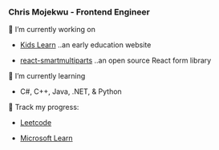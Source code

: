 ### Chris Mojekwu - Frontend Engineer

🔭 I’m currently working on

- [Kids Learn](https://kidslearn.fun/) ..an early education website

- [react-smartmultiparts](https://www.npmjs.com/package/react-smartmultiparts) ..an open source React form library




🌱 I’m currently learning 
- C#, C++, Java, .NET, & Python

📓 Track my progress:

- [Leetcode](https://leetcode.com/chrismojekwu/)

- [Microsoft Learn](https://learn.microsoft.com/en-us/users/christophermojekwu-2336/)

